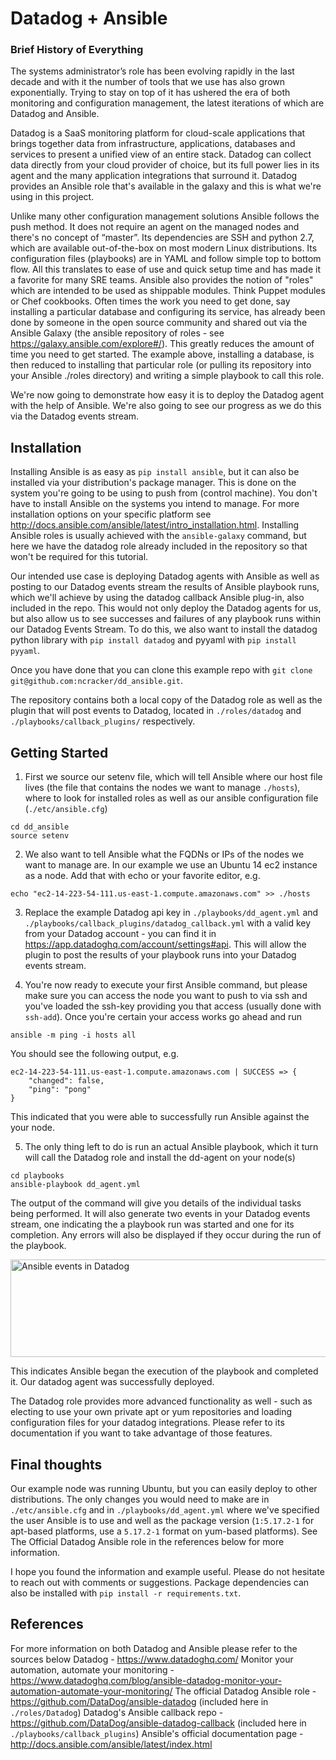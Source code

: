 # Datadog + Ansible

### Brief History of Everything

The systems administrator’s role has been evolving rapidly in the last decade and with it the number of tools that we use has also grown exponentially.  Trying to stay on top of it has ushered the era of both monitoring and configuration management, the latest iterations of which are  Datadog and Ansible.

Datadog is a SaaS monitoring platform for cloud-scale applications that brings together data from infrastructure, applications, databases and services to present a unified view of an entire stack. Datadog can collect data directly from your cloud provider of choice, but its full power lies in its agent and the many application integrations that surround it. Datadog provides an Ansible role that's available in the galaxy and this is what we're using in this project.

Unlike many other configuration management solutions Ansible follows the push method. It does not require an agent on the managed nodes and there's no concept of “master”. Its dependencies are SSH and python 2.7, which are available out-of-the-box on most modern Linux distributions. Its configuration files (playbooks) are in YAML and follow simple top to bottom flow. All this translates to ease of use and quick setup time and has made it a favorite for many SRE teams. Ansible also provides the notion of "roles" which are intended to be used as shippable modules. Think Puppet modules or Chef cookbooks. Often times the work you need to get done, say installing a particular database and configuring its service, has already been done by someone in the open source community and shared out via the Ansible Galaxy (the ansible repository of roles - see https://galaxy.ansible.com/explore#/). This greatly reduces the amount of time you need to get started. The example above, installing a database, is then reduced to installing that particular role (or pulling its repository into your Ansible ./roles directory) and writing a simple playbook to call this role. 

We're now going to demonstrate how easy it is to deploy the Datadog agent with the help of Ansible. We're also going to see our progress as we do this via the Datadog events stream.

## Installation

Installing Ansible is as easy as `pip install ansible`, but it can also be installed via your distribution's package manager. This is done on the system you're going to be using to push from (control machine). You don't have to install Ansible on the systems you intend to manage. For more installation options on your specific platform see http://docs.ansible.com/ansible/latest/intro_installation.html. Installing Ansible roles is usually achieved with the `ansible-galaxy` command, but here we have the datadog role already included in the repository so that won't be required for this tutorial. 

Our intended use case is deploying Datadog agents with Ansible as well as posting to our Datadog events stream the results of Ansible playbook runs, which we'll achieve by using the datadog callback Ansible plug-in, also included in the repo. This would not only deploy the Datadog agents for us, but also allow us to see successes and failures of any playbook runs within our Datadog Events Stream. To do this, we also want to install the datadog python library with `pip install datadog` and pyyaml with `pip install pyyaml`.

Once you have done that you can clone this example repo with `git clone git@github.com:ncracker/dd_ansible.git`.

The repository contains both a local copy of the Datadog role as well as the plugin that will post events to Datadog, located in `./roles/datadog` and `./playbooks/callback_plugins/` respectively. 

## Getting Started
1. First we source our setenv file, which will tell Ansible where our host file lives (the file that contains the nodes we want to manage `./hosts`), where to look for installed roles as well as our ansible configuration file (`./etc/ansible.cfg`)
```
cd dd_ansible
source setenv
```
2. We also want to tell Ansible what the FQDNs or IPs of the nodes we want to manage are. In our example we use an Ubuntu 14 ec2 instance as a node. Add that with echo or your favorite editor, e.g.
```
echo "ec2-14-223-54-111.us-east-1.compute.amazonaws.com" >> ./hosts
```
3. Replace the example Datadog api key in `./playbooks/dd_agent.yml` and `./playbooks/callback_plugins/datadog_callback.yml` with a valid key from your Datadog account - you can find it in https://app.datadoghq.com/account/settings#api. This will allow the plugin to post the results of your playbook runs into your Datadog events stream.

4. You're now ready to execute your first Ansible command, but please make sure you can access the node you want to push to via ssh and you've loaded the ssh-key providing you that access (usually done with `ssh-add`). Once you're certain your access works go ahead and run 
```
ansible -m ping -i hosts all
```
You should see the following output, e.g.
```
ec2-14-223-54-111.us-east-1.compute.amazonaws.com | SUCCESS => {
    "changed": false,
    "ping": "pong"
}
```
This indicated that you were able to successfully run Ansible against the your node.

5. The only thing left to do is run an actual Ansible playbook, which it turn will call the Datadog role and install the dd-agent on your node(s)
```
cd playbooks
ansible-playbook dd_agent.yml
```
The output of the command will give you details of the individual tasks being performed. It will also generate two events in your Datadog events stream, one indicating the a playbook run was started and one for its completion. Any errors will also be displayed if they occur during the run of the playbook.

<img src="https://c1.staticflickr.com/5/4436/37099840420_8ed4889edb_b.jpg" width="656" height="156" alt="Ansible events in Datadog">

This indicates Ansible began the execution of the playbook and completed it. Our datadog agent was successfully deployed.

The Datadog role provides more advanced functionality as well - such as electing to use your own private apt or yum repositories and loading configuration files for your datadog integrations. Please refer to its documentation if you want to take advantage of those features. 

## Final thoughts
Our example node was running Ubuntu, but you can easily deploy to other distributions. The only changes you would need to make are in `./etc/ansible.cfg` and in `./playbooks/dd_agent.yml` where we've specified the user Ansible is to use and well as the package version (`1:5.17.2-1` for apt-based platforms, use a `5.17.2-1` format on yum-based platforms). See The Official Datadog Ansible role in the references below for more information.

I hope you found the information and example useful. Please do not hesitate to reach out with comments or suggestions.
Package dependencies can also be installed with `pip install -r requirements.txt`.

## References
For more information on both Datadog and Ansible please refer to the sources below
Datadog - https://www.datadoghq.com/
Monitor your automation, automate your monitoring - https://www.datadoghq.com/blog/ansible-datadog-monitor-your-automation-automate-your-monitoring/
The official Datadog Ansible role - https://github.com/DataDog/ansible-datadog (included here in `./roles/Datadog`)
Datadog's Ansible callback repo - https://github.com/DataDog/ansible-datadog-callback (included here in `./playbooks/callback_plugins`)
Ansible's official documentation page - http://docs.ansible.com/ansible/latest/index.html
